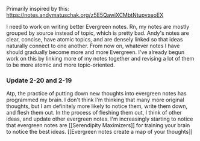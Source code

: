 Primarily inspired by this: https://notes.andymatuschak.org/z5E5QawiXCMbtNtupvxeoEX

I need to work on writing better Evergreen notes. Rn, my notes are mostly grouped by source instead of topic, which is pretty bad. Andy's notes are clear, concise, have atomic topics, and are densely linked so that ideas naturally connect to one another. From now on, whatever notes I have should gradually become more and more Evergreen. I've already begun work on this by linking more of my notes together and revising a lot of them to be more atomic and more topic-oriented.

### Update 2-20 and 2-19
Atp, the practice of putting down new thoughts into evergreen notes has programmed my brain. I don't think I'm thinking that many more original thoughts, but I am definitely more likely to notice them, write them down, and flesh them out. In the process of fleshing them out, I think of other ideas, and update other evergreen notes. I'm increasingly starting to notice that evergreen notes are [[Serendipity Maximizers]] for training your brain to notice the best ideas. [[Evergreen notes create a map of your thoughts]]
